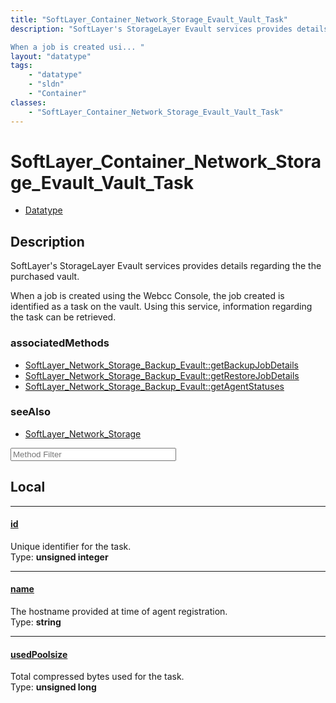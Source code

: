 ```yaml
---
title: "SoftLayer_Container_Network_Storage_Evault_Vault_Task"
description: "SoftLayer's StorageLayer Evault services provides details regarding the the purchased vault. 

When a job is created usi... "
layout: "datatype"
tags:
    - "datatype"
    - "sldn"
    - "Container"
classes:
    - "SoftLayer_Container_Network_Storage_Evault_Vault_Task"
---
```


# SoftLayer_Container_Network_Storage_Evault_Vault_Task
<div id='service-datatype'>
    <ul id='sldn-reference-tabs'>
        <li id='datatype'> <a href='/reference/datatypes/SoftLayer_Container_Network_Storage_Evault_Vault_Task' >Datatype</a></li>
    </ul>
</div>

## Description 
SoftLayer's StorageLayer Evault services provides details regarding the the purchased vault. 

When a job is created using the Webcc Console, the job created is identified as a task on the vault. Using this service, information regarding the task can be retrieved. 




### associatedMethods

*  [SoftLayer_Network_Storage_Backup_Evault::getBackupJobDetails](/reference/services/SoftLayer_Network_Storage_Backup_Evault/getBackupJobDetails )
*  [SoftLayer_Network_Storage_Backup_Evault::getRestoreJobDetails](/reference/services/SoftLayer_Network_Storage_Backup_Evault/getRestoreJobDetails )
*  [SoftLayer_Network_Storage_Backup_Evault::getAgentStatuses](/reference/services/SoftLayer_Network_Storage_Backup_Evault/getAgentStatuses )



### seeAlso

* [SoftLayer_Network_Storage](/reference/services/SoftLayer_Network_Storage )




<!-- Service Filer BEGIN -->
<div class="view-filters">
        <div class="clearfix">
            <div class="search-input-box">
                <input placeholder="Method Filter" onkeyup="titleSearch(inputId='prop-input', divId='properties', elementClass='prop-row')" 
                    type="text" id="prop-input" value="" size="30" maxlength="128" class="form-text">
            </div>
        </div>
</div>
<!-- Service Filer END -->

<div id="properties" class="content">
<div id="localProperties" class="prop-content" >

## Local
-----
[id]: #id
#### [id]
Unique identifier for the task.  
<span class="type-label">Type: </span>**unsigned integer**

-----
[name]: #name
#### [name]
The hostname provided at time of agent registration.  
<span class="type-label">Type: </span>**string**

-----
[usedPoolsize]: #usedpoolsize
#### [usedPoolsize]
Total compressed bytes used for the task.  
<span class="type-label">Type: </span>**unsigned long**

</div>
<!-- LOCAL PROPERTY END -->

</div>


